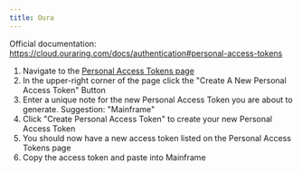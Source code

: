 ```yaml
---
title: Oura
---
```


Official documentation: https://cloud.ouraring.com/docs/authentication#personal-access-tokens

1. Navigate to the [Personal Access Tokens page](https://cloud.ouraring.com/personal-access-tokens)
2. In the upper-right corner of the page click the "Create A New Personal Access Token" Button
3. Enter a unique note for the new Personal Access Token you are about to generate. Suggestion: "Mainframe"
4. Click "Create Personal Access Token" to create your new Personal Access Token
5. You should now have a new access token listed on the Personal Access Tokens page
6. Copy the access token and paste into Mainframe
